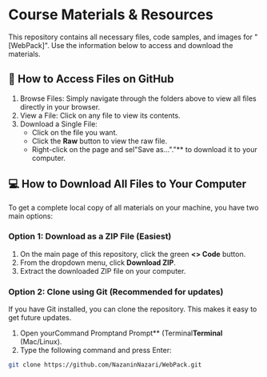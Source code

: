 # Course Materials & Resources
This repository contains all necessary files, code samples, and images for "[WebPack]". Use the information below to access and download the materials.

## 📂 How to Access Files on GitHub
1.  Browse Files: Simply navigate through the folders above to view all files directly in your browser.
2.  View a File: Click on any file to view its contents.
3.  Download a Single File:
    *   Click on the file you want.
    *   Click the **Raw** button to view the raw file.
    *   Right-click on the page and sel"Save as..."."** to download it to your computer.

## 💻 How to Download All Files to Your Computer
To get a complete local copy of all materials on your machine, you have two main options:

### Option 1: Download as a ZIP File (Easiest)
1.  On the main page of this repository, click the green **<> Code** button.
2.  From the dropdown menu, click **Download ZIP**.
3.  Extract the downloaded ZIP file on your computer.

### Option 2: Clone using Git (Recommended for updates)
If you have Git installed, you can clone the repository. This makes it easy to get future updates.

1.  Open yourCommand Promptand Prompt** (Terminal**Terminal** (Mac/Linux).
2.  Type the following command and press Enter:
 ``` bash
git clone https://github.com/NazaninNazari/WebPack.git